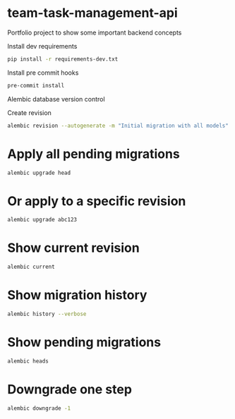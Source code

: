 # team-task-management-api

Portfolio project to show some important backend concepts

Install dev requirements

```bash
pip install -r requirements-dev.txt
```

Install pre commit hooks

```bash
pre-commit install
```

Alembic database version control

Create revision

```bash
alembic revision --autogenerate -m "Initial migration with all models"
```

# Apply all pending migrations

```bash
alembic upgrade head
```

# Or apply to a specific revision

```bash
alembic upgrade abc123
```

# Show current revision

```bash
alembic current
```

# Show migration history

```bash
alembic history --verbose
```

# Show pending migrations

```bash
alembic heads
```

# Downgrade one step

```bash
alembic downgrade -1
```
